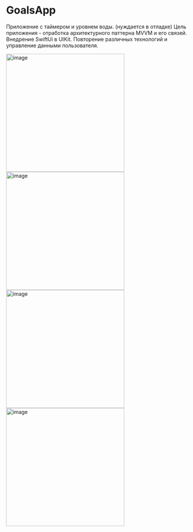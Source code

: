 # GoalsApp
Приложение с таймером и уровнем воды. 
(нуждается в отладке)
Цель приложения  - отработка архитектурного паттерна MVVM и его связей.
Внедрение SwiftUi в UIKit.
Повторение различных технологий и управление данными пользователя.

<img width="320" alt="image" src="https://user-images.githubusercontent.com/79677367/184812337-069c55bd-c22d-4731-a600-b932f52cce61.png">

<img width="320" alt="image" src="https://user-images.githubusercontent.com/79677367/184812512-c2bde8ae-8a17-429f-8285-9c2f9327538d.png">

<img width="320" alt="image" src="https://user-images.githubusercontent.com/79677367/184812608-21870402-f15f-4cf0-995b-98bc1d083372.png">

<img width="320" alt="image" src="https://user-images.githubusercontent.com/79677367/184812557-86f8f4df-c1a3-440d-b3e8-b6cbc9e2282b.png">

